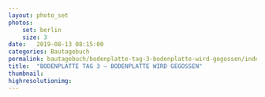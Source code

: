 ```yaml
---
layout: photo_set
photos:
    set: berlin
    size: 3
date:   2019-08-13 08:15:00
categories: Bautagebuch
permalink: bautagebuch/bodenplatte-tag-3-bodenplatte-wird-gegossen/index.html
title:  "BODENPLATTE TAG 3 – BODENPLATTE WIRD GEGOSSEN"
thumbnail: 
highresolutionimg: 
---
```



<!--
<div class="entry-content">

<p class="jetpack-slideshow-noscript robots-nocontent">Diese Diashow benötigt JavaScript.</p>
<div id="gallery-467-1-slideshow" class="slideshow-window jetpack-slideshow slideshow-black" data-trans="fade" data-autostart="1" data-gallery="[{&quot;src&quot;:&quot;{{ site.GallerieDir }}/20190813_160649.jpg?fit=4032%2C1960&ssl=1&quot;,&quot;id&quot;:&quot;462&quot;,&quot;title&quot;:&quot;20190813_160649&quot;,&quot;alt&quot;:&quot;&quot;,&quot;caption&quot;:&quot;&quot;,&quot;itemprop&quot;:&quot;image&quot;},{&quot;src&quot;:&quot;{{ site.GallerieDir }}/20190813_152047.jpg?fit=4032%2C1960&ssl=1&quot;,&quot;id&quot;:&quot;461&quot;,&quot;title&quot;:&quot;20190813_152047&quot;,&quot;alt&quot;:&quot;&quot;,&quot;caption&quot;:&quot;&quot;,&quot;itemprop&quot;:&quot;image&quot;},{&quot;src&quot;:&quot;{{ site.GallerieDir }}/20190813_150235.jpg?fit=4032%2C1960&ssl=1&quot;,&quot;id&quot;:&quot;459&quot;,&quot;title&quot;:&quot;20190813_150235&quot;,&quot;alt&quot;:&quot;&quot;,&quot;caption&quot;:&quot;&quot;,&quot;itemprop&quot;:&quot;image&quot;},{&quot;src&quot;:&quot;{{ site.GallerieDir }}/20190813_152900_020.jpg?fit=4032%2C1960&ssl=1&quot;,&quot;id&quot;:&quot;458&quot;,&quot;title&quot;:&quot;20190813_152900_020&quot;,&quot;alt&quot;:&quot;&quot;,&quot;caption&quot;:&quot;&quot;,&quot;itemprop&quot;:&quot;image&quot;},{&quot;src&quot;:&quot;{{ site.GallerieDir }}/20190813_152900_013.jpg?fit=4032%2C1960&ssl=1&quot;,&quot;id&quot;:&quot;460&quot;,&quot;title&quot;:&quot;20190813_152900_013&quot;,&quot;alt&quot;:&quot;&quot;,&quot;caption&quot;:&quot;&quot;,&quot;itemprop&quot;:&quot;image&quot;},{&quot;src&quot;:&quot;{{ site.GallerieDir }}/20190813_160630.jpg?fit=4032%2C1960&ssl=1&quot;,&quot;id&quot;:&quot;463&quot;,&quot;title&quot;:&quot;20190813_160630&quot;,&quot;alt&quot;:&quot;&quot;,&quot;caption&quot;:&quot;&quot;,&quot;itemprop&quot;:&quot;image&quot;},{&quot;src&quot;:&quot;{{ site.GallerieDir }}/20190814_123235.jpg?fit=4032%2C1960&ssl=1&quot;,&quot;id&quot;:&quot;464&quot;,&quot;title&quot;:&quot;20190814_123235&quot;,&quot;alt&quot;:&quot;&quot;,&quot;caption&quot;:&quot;&quot;,&quot;itemprop&quot;:&quot;image&quot;},{&quot;src&quot;:&quot;{{ site.GallerieDir }}/20190813_164637.jpg?fit=4032%2C1960&ssl=1&quot;,&quot;id&quot;:&quot;465&quot;,&quot;title&quot;:&quot;20190813_164637&quot;,&quot;alt&quot;:&quot;&quot;,&quot;caption&quot;:&quot;&quot;,&quot;itemprop&quot;:&quot;image&quot;}]" itemscope itemtype="https://schema.org/ImageGallery"></div>

</div>
-->
<!-- .entry-content -->
